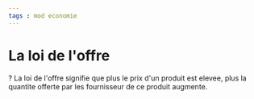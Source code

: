 ```yaml
---
tags : mod economie
---
```

# La loi de l'offre

?
La loi de l'offre signifie que plus le prix d'un produit est elevee, plus la quantite offerte par les fournisseur de ce produit augmente.
<!--SR:!2023-01-24,54,230-->